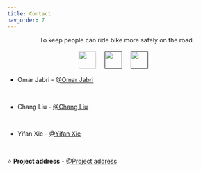 ```yaml
---
title: Contact
nav_order: 7
---
```


<p align="center">
    To keep people can ride bike more safely on the road.
    <br />
    <br />
    <a href="https://www.youtube.com/channel/UC4mHw6LXU8YYIvdZxgI5Btw"><img height=40 src="Images/youtube_social_circle_red.png"></img></a>&nbsp;&nbsp;&nbsp;&nbsp;
    <a href=""><img height=40 src="Images/f_logo_RGB-Blue_1024.png"></img></a>&nbsp;&nbsp;&nbsp;&nbsp;
    <a href=""><img height=40 src="Images/2021%20Twitter%20logo%20-%20blue.png"></img></a>&nbsp;&nbsp;&nbsp;&nbsp;
    <br /></ p>

* Omar Jabri - [@Omar Jabri](https://github.com/OmarJabri7)
<br />

* Chang Liu - [@Chang Liu](https://github.com/Cliu1993)
<br />

* Yifan Xie - [@Yifan Xie](https://github.com/Yifan-Xie)
<br />

⭐️ **Project address** - [@Project address](https://github.com/OmarJabri7/Cycle_Buddy)
